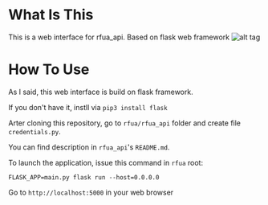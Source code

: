 # What Is This
This is a web interface for rfua_api. Based on flask web framework
![alt tag](https://tkachuk.pp.ua/rfua.png)

# How To Use
As I said, this web interface is build on flask framework.

If you don't have it, instll via ```pip3 install flask```

Arter cloning this repository, go to ```rfua/rfua_api``` folder and create file ```credentials.py```.

You can find description in ```rfua_api```'s ```README.md```.

To launch the application, issue this command in ```rfua``` root:

```FLASK_APP=main.py flask run --host=0.0.0.0```

Go to ```http://localhost:5000``` in your web browser

